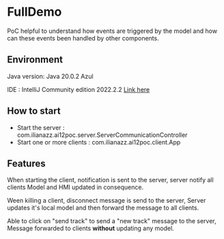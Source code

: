 # FullDemo

PoC helpful to understand how events are triggered by the model and how can these events been handled by other components. 

## Environment 

Java version: Java 20.0.2 Azul

IDE : IntelliJ Community edition 2022.2.2 [Link here](https://www.jetbrains.com/edu-products/download/other-IIE.html)

## How to start
- Start the server : com.ilianazz.ai12poc.server.ServerCommunicationController
- Start one or more clients : com.ilianazz.ai12poc.client.App

## Features 

When starting the client, notification is sent to the server, server notify all clients
Model and HMI updated in consequence.

Ween killing a client, disconnect message is send to the server,
Server updates it's local model and then forward the message to all clients.

Able to click on "send track" to send a "new track" message to the server,
Message forwarded to clients **without** updating any model.

